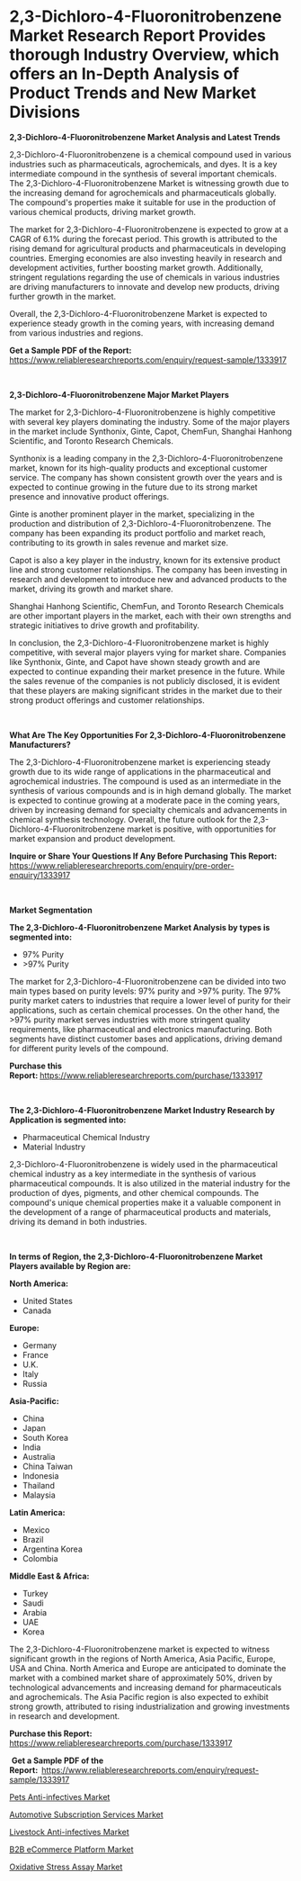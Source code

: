 <p><h1>2,3-Dichloro-4-Fluoronitrobenzene Market Research Report Provides thorough Industry Overview, which offers an In-Depth Analysis of Product Trends and New Market Divisions</h1></p><p><strong>2,3-Dichloro-4-Fluoronitrobenzene Market Analysis and Latest Trends</strong></p>
<p><p>2,3-Dichloro-4-Fluoronitrobenzene is a chemical compound used in various industries such as pharmaceuticals, agrochemicals, and dyes. It is a key intermediate compound in the synthesis of several important chemicals. The 2,3-Dichloro-4-Fluoronitrobenzene Market is witnessing growth due to the increasing demand for agrochemicals and pharmaceuticals globally. The compound's properties make it suitable for use in the production of various chemical products, driving market growth.</p><p>The market for 2,3-Dichloro-4-Fluoronitrobenzene is expected to grow at a CAGR of 6.1% during the forecast period. This growth is attributed to the rising demand for agricultural products and pharmaceuticals in developing countries. Emerging economies are also investing heavily in research and development activities, further boosting market growth. Additionally, stringent regulations regarding the use of chemicals in various industries are driving manufacturers to innovate and develop new products, driving further growth in the market.</p><p>Overall, the 2,3-Dichloro-4-Fluoronitrobenzene Market is expected to experience steady growth in the coming years, with increasing demand from various industries and regions.</p></p>
<p><strong>Get a Sample PDF of the Report:&nbsp;</strong> <a href="https://www.reliableresearchreports.com/enquiry/request-sample/1333917">https://www.reliableresearchreports.com/enquiry/request-sample/1333917</a></p>
<p>&nbsp;</p>
<p><strong>2,3-Dichloro-4-Fluoronitrobenzene Major Market Players</strong></p>
<p><p>The market for 2,3-Dichloro-4-Fluoronitrobenzene is highly competitive with several key players dominating the industry. Some of the major players in the market include Synthonix, Ginte, Capot, ChemFun, Shanghai Hanhong Scientific, and Toronto Research Chemicals.</p><p>Synthonix is a leading company in the 2,3-Dichloro-4-Fluoronitrobenzene market, known for its high-quality products and exceptional customer service. The company has shown consistent growth over the years and is expected to continue growing in the future due to its strong market presence and innovative product offerings. </p><p>Ginte is another prominent player in the market, specializing in the production and distribution of 2,3-Dichloro-4-Fluoronitrobenzene. The company has been expanding its product portfolio and market reach, contributing to its growth in sales revenue and market size.</p><p>Capot is also a key player in the industry, known for its extensive product line and strong customer relationships. The company has been investing in research and development to introduce new and advanced products to the market, driving its growth and market share.</p><p>Shanghai Hanhong Scientific, ChemFun, and Toronto Research Chemicals are other important players in the market, each with their own strengths and strategic initiatives to drive growth and profitability.</p><p>In conclusion, the 2,3-Dichloro-4-Fluoronitrobenzene market is highly competitive, with several major players vying for market share. Companies like Synthonix, Ginte, and Capot have shown steady growth and are expected to continue expanding their market presence in the future. While the sales revenue of the companies is not publicly disclosed, it is evident that these players are making significant strides in the market due to their strong product offerings and customer relationships.</p></p>
<p>&nbsp;</p>
<p><strong>What Are The Key Opportunities For 2,3-Dichloro-4-Fluoronitrobenzene Manufacturers?</strong></p>
<p><p>The 2,3-Dichloro-4-Fluoronitrobenzene market is experiencing steady growth due to its wide range of applications in the pharmaceutical and agrochemical industries. The compound is used as an intermediate in the synthesis of various compounds and is in high demand globally. The market is expected to continue growing at a moderate pace in the coming years, driven by increasing demand for specialty chemicals and advancements in chemical synthesis technology. Overall, the future outlook for the 2,3-Dichloro-4-Fluoronitrobenzene market is positive, with opportunities for market expansion and product development.</p></p>
<p><strong>Inquire or Share Your Questions If Any Before Purchasing This Report:</strong> <a href="https://www.reliableresearchreports.com/enquiry/pre-order-enquiry/1333917">https://www.reliableresearchreports.com/enquiry/pre-order-enquiry/1333917</a></p>
<p>&nbsp;</p>
<p><strong>Market Segmentation</strong></p>
<p><strong>The 2,3-Dichloro-4-Fluoronitrobenzene Market Analysis by types is segmented into:</strong></p>
<p><ul><li>97% Purity</li><li>>97% Purity</li></ul></p>
<p><p>The market for 2,3-Dichloro-4-Fluoronitrobenzene can be divided into two main types based on purity levels: 97% purity and >97% purity. The 97% purity market caters to industries that require a lower level of purity for their applications, such as certain chemical processes. On the other hand, the >97% purity market serves industries with more stringent quality requirements, like pharmaceutical and electronics manufacturing. Both segments have distinct customer bases and applications, driving demand for different purity levels of the compound.</p></p>
<p><strong>Purchase this Report:&nbsp;</strong><a href="https://www.reliableresearchreports.com/purchase/1333917">https://www.reliableresearchreports.com/purchase/1333917</a></p>
<p>&nbsp;</p>
<p><strong>The 2,3-Dichloro-4-Fluoronitrobenzene Market Industry Research by Application is segmented into:</strong></p>
<p><ul><li>Pharmaceutical Chemical Industry</li><li>Material Industry</li></ul></p>
<p><p>2,3-Dichloro-4-Fluoronitrobenzene is widely used in the pharmaceutical chemical industry as a key intermediate in the synthesis of various pharmaceutical compounds. It is also utilized in the material industry for the production of dyes, pigments, and other chemical compounds. The compound's unique chemical properties make it a valuable component in the development of a range of pharmaceutical products and materials, driving its demand in both industries.</p></p>
<p>&nbsp;</p>
<p><strong>In terms of Region, the 2,3-Dichloro-4-Fluoronitrobenzene Market Players available by Region are:</strong></p>
<p>
    <p> <strong> North America: </strong>
        <ul>
            <li>United States</li>
            <li>Canada</li>
        </ul>
        </p> 
    <p> <strong> Europe: </strong>
        <ul>
            <li>Germany</li>
            <li>France</li>
            <li>U.K.</li>
            <li>Italy</li>
            <li>Russia</li>
        </ul>
        </p> 
    <p> <strong> Asia-Pacific: </strong>
        <ul>
            <li>China</li>
            <li>Japan</li>
            <li>South Korea</li>
            <li>India</li>
            <li>Australia</li>
            <li>China Taiwan</li>
            <li>Indonesia</li>
            <li>Thailand</li>
            <li>Malaysia</li>
        </ul>
        </p> 
    <p> <strong> Latin America: </strong>
        <ul>
            <li>Mexico</li>
            <li>Brazil</li>
            <li>Argentina Korea</li>
            <li>Colombia</li>
        </ul>
        </p> 
    <p> <strong> Middle East & Africa: </strong>
        <ul>
            <li>Turkey</li>
            <li>Saudi</li>
            <li>Arabia</li>
            <li>UAE</li>
            <li>Korea</li>
        </ul>
    </p>
    </p>
<p><p>The 2,3-Dichloro-4-Fluoronitrobenzene market is expected to witness significant growth in the regions of North America, Asia Pacific, Europe, USA and China. North America and Europe are anticipated to dominate the market with a combined market share of approximately 50%, driven by technological advancements and increasing demand for pharmaceuticals and agrochemicals. The Asia Pacific region is also expected to exhibit strong growth, attributed to rising industrialization and growing investments in research and development.</p></p>
<p><strong>Purchase this Report: </strong><a href="https://www.reliableresearchreports.com/purchase/1333917">https://www.reliableresearchreports.com/purchase/1333917</a></p>
<p>&nbsp;<strong>Get a Sample PDF of the Report:&nbsp;&nbsp;</strong><a href="https://www.reliableresearchreports.com/enquiry/request-sample/1333917">https://www.reliableresearchreports.com/enquiry/request-sample/1333917</a></p>
<p><strong></strong></p>
<p><p><a href="https://github.com/dx0328/Market-Research-Report-List-1/blob/main/pets-anti-infectives-market.md">Pets Anti-infectives Market</a></p><p><a href="https://medium.com/p/cd795c1960b6/edit">Automotive Subscription Services Market</a></p><p><a href="https://github.com/Glendatilghmankmgz0rbhwpy/Market-Research-Report-List-1/blob/main/livestock-anti-infectives-market.md">Livestock Anti-infectives Market</a></p><p><a href="https://medium.com/@nicholasgarcia1914/b2b-ecommerce-platform-market-furnishes-information-on-market-share-market-trends-and-market-39f6ee9589dd">B2B eCommerce Platform Market</a></p><p><a href="https://medium.com/@carolynfuller1997/oxidative-stress-assay-market-size-and-market-trends-complete-industry-overview-2024-to-2031-2351cc8ab083">Oxidative Stress Assay Market</a></p></p>